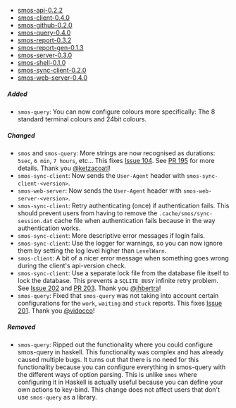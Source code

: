 - <a name="smos-api-0.2.2">[smos-api-0.2.2](#smos-api-0.2.2)
- <a name="smos-client-0.4.0">[smos-client-0.4.0](#smos-client-0.4.0)
- <a name="smos-github-0.2.0">[smos-github-0.2.0](#smos-github-0.2.0)
- <a name="smos-query-0.4.0">[smos-query-0.4.0](#smos-query-0.4.0)
- <a name="smos-report-0.3.2">[smos-report-0.3.2](#smos-report-0.3.2)
- <a name="smos-report-gen-0.1.3">[smos-report-gen-0.1.3](#smos-report-gen-0.1.3)
- <a name="smos-server-0.3.0">[smos-server-0.3.0](#smos-server-0.3.0)
- <a name="smos-shell-0.1.0">[smos-shell-0.1.0](#smos-shell-0.1.0)
- <a name="smos-sync-client-0.2.0">[smos-sync-client-0.2.0](#smos-sync-client-0.2.0)
- <a name="smos-web-server-0.4.0">[smos-web-server-0.4.0](#smos-web-server-0.4.0)

##### Added

- `smos-query`: You can now configure colours more specifically: The 8 standard terminal colours and 24bit colours.

##### Changed

- `smos` and `smos-query`: More strings are now recognised as durations: `5sec`, `6 min`, `7 hours`, etc... 
  This fixes [Issue 104](https://github.com/NorfairKing/smos/issues/104).
  See [PR 195](https://github.com/NorfairKing/smos/pull/195) for more details.
  Thank you [@ketzacoatl](https://github.com/ketzacoatl)!
- `smos-sync-client`: Now sends the `User-Agent` header with `smos-sync-client-<version>`.
- `smos-web-server`: Now sends the `User-Agent` header with `smos-web-server-<version>`.
- `smos-sync-client`: Retry authenticating (once) if authentication fails.
  This should prevent users from having to remove the `.cache/smos/sync-session.dat` cache file when authentication fails because in the way authentication works.
- `smos-sync-client`: More descriptive error messages if login fails.
- `smos-sync-client`: Use the logger for warnings, so you can now ignore them by setting the log level higher than `LevelWarn`.
- `smos-client`: A bit of a nicer error message when something goes wrong during the client's api-version check.
- `smos-sync-client`: Use a separate lock file from the database file itself to lock the database.
  This prevents a `SQLITE_BUSY` infinite retry problem. See [Issue 202](https://github.com/NorfairKing/smos/issues/202) and [PR 203](https://github.com/NorfairKing/smos/pull/203).
  Thank you [@jhbertra](https://github.com/jhbertra)!
- `smos-query`: Fixed that `smos-query` was not taking into account certain configurations for the `work`, `waiting` and `stuck` reports.
  This fixes [Issue 201](https://github.com/NorfairKing/smos/issues/201).
  Thank you [@vidocco](https://github.com/vidocco)!

##### Removed

- `smos-query`:
  Ripped out the functionality where you could configure smos-query in haskell.
  This functionality was complex and has already caused multiple bugs.
  It turns out that there is no need for this functionality because you can configure everything in smos-query with the different ways of option parsing.
  This is unlike `smos` where configuring it in Haskell is actually useful because you can define your own actions to key-bind.
  This change does not affect users that don't use `smos-query` as a library.
